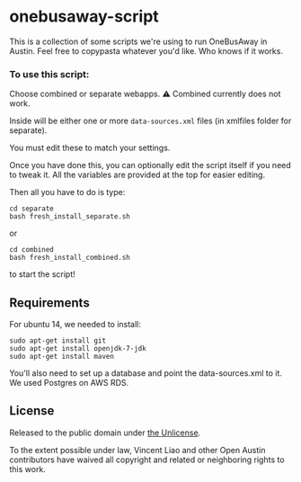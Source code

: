 # onebusaway-script

This is a collection of some scripts we're using to run OneBusAway in Austin. Feel free to copypasta whatever you'd like. Who knows if it works.

###  To use this script:

Choose combined or separate webapps. :warning: Combined currently does not work.

Inside will be either one or more `data-sources.xml` files (in xmlfiles folder for separate).

You must edit these to match your settings.

Once you have done this, you can optionally edit the script itself if you need to tweak it. All the variables are provided at the top for easier editing.

Then all you have to do is type:

```
cd separate
bash fresh_install_separate.sh
```

or

```
cd combined
bash fresh_install_combined.sh
```

to start the script!


## Requirements

For ubuntu 14, we needed to install:

```
sudo apt-get install git
sudo apt-get install openjdk-7-jdk
sudo apt-get install maven
```

You'll also need to set up a database and point the data-sources.xml to it. We used Postgres on AWS RDS.

## License

Released to the public domain under [the Unlicense](http://unlicense.org/).

To the extent possible under law, Vincent Liao and other Open Austin contributors have waived all copyright and related or neighboring rights to this work.
